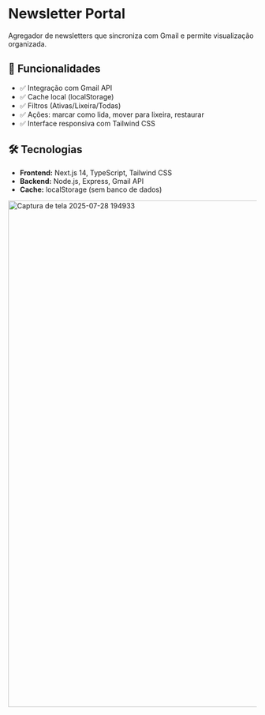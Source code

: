 # Newsletter Portal

Agregador de newsletters que sincroniza com Gmail e permite visualização organizada.

## 🚀 Funcionalidades

- ✅ Integração com Gmail API
- ✅ Cache local (localStorage)
- ✅ Filtros (Ativas/Lixeira/Todas)
- ✅ Ações: marcar como lida, mover para lixeira, restaurar
- ✅ Interface responsiva com Tailwind CSS

## 🛠️ Tecnologias

- **Frontend:** Next.js 14, TypeScript, Tailwind CSS
- **Backend:** Node.js, Express, Gmail API
- **Cache:** localStorage (sem banco de dados)

<img width="1766" height="1027" alt="Captura de tela 2025-07-28 194933" src="https://github.com/user-attachments/assets/b1ac7f18-439e-4953-90ee-6d93d734d51c" />
